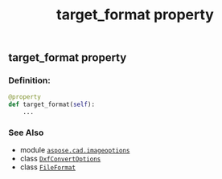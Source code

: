 ﻿---
title: target_format property
second_title: Aspose.CAD for Python via .NET API References
description: 
type: docs
weight: 110
url: /python-net/aspose.cad.imageoptions/dxfconvertoptions/target_format/
is_root: false
---

## target_format property

### Definition:
```python
@property
def target_format(self):
    ...
```

### See Also
* module [`aspose.cad.imageoptions`](../../)
* class [`DxfConvertOptions`](/cad/python-net/aspose.cad.imageoptions/dxfconvertoptions)
* class [`FileFormat`](/cad/python-net/aspose.cad/fileformat)
